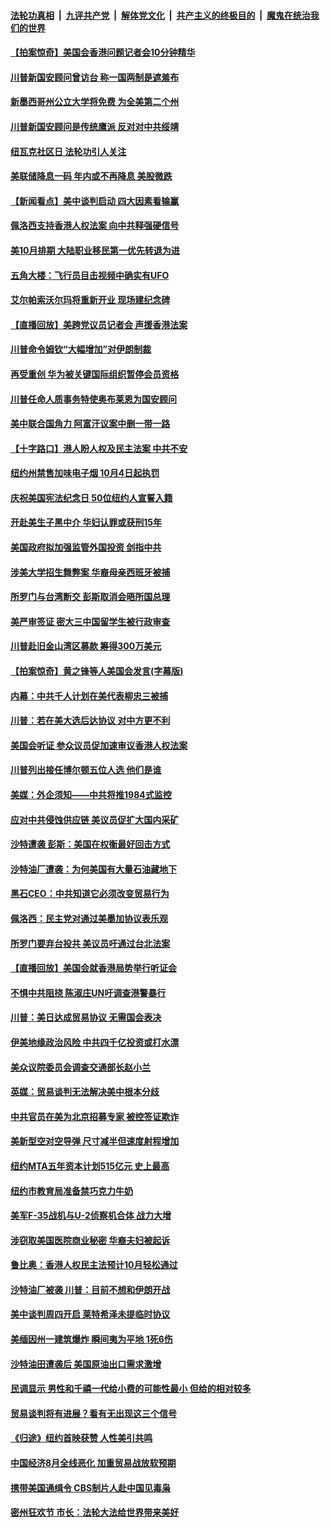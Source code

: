 ####  [法轮功真相](../../../../basic/blob/master/README.md?t=09190513) &nbsp;|&nbsp; [九评共产党](../../../../9ping.md/blob/master/README.md?t=09190513) &nbsp;|&nbsp; [解体党文化](../../../../jtdwh.md/blob/master/README.md?t=09190513)  &nbsp;|&nbsp; [共产主义的终极目的](../../../../gczydzjmd.md/blob/master/README.md?t=09190513) &nbsp;|&nbsp; [魔鬼在统治我们的世界](../../../../mgztzwmdsj.md/blob/master/README.md?t=09190513) 

#### [【拍案惊奇】美国会香港问题记者会10分钟精华](../pages/nsc412/n11531209.md?t=09190513) 

#### [川普新国安顾问曾访台 称一国两制是遮羞布](../pages/nsc412/n11531031.md?t=09190513) 

#### [新墨西哥州公立大学将免费 为全美第二个州](../pages/nsc412/n11530989.md?t=09190513) 

#### [川普新国安顾问是传统鹰派 反对对中共绥靖](../pages/nsc412/n11530608.md?t=09190513) 

#### [纽瓦克社区日 法轮功引人关注](../pages/nsc412/n11530852.md?t=09190513) 

#### [美联储降息一码 年内或不再降息 美股微跌](../pages/nsc412/n11530732.md?t=09190513) 

#### [【新闻看点】美中谈判启动 四大因素看输赢](../pages/nsc412/n11530577.md?t=09190513) 

#### [佩洛西支持香港人权法案 向中共释强硬信号](../pages/nsc412/n11530716.md?t=09190513) 

#### [美10月排期 大陆职业移民第一优先转退为进](../pages/nsc412/n11530300.md?t=09190513) 

#### [五角大楼：飞行员目击视频中确实有UFO](../pages/nsc412/n11530329.md?t=09190513) 

#### [艾尔帕索沃尔玛将重新开业 现场建纪念碑](../pages/nsc412/n11530359.md?t=09190513) 

#### [【直播回放】美跨党议员记者会 声援香港法案](../pages/nsc412/n11530318.md?t=09190513) 

#### [川普命令姆钦“大幅增加”对伊朗制裁](../pages/nsc412/n11530051.md?t=09190513) 

#### [再受重创 华为被关键国际组织暂停会员资格](../pages/nsc412/n11530164.md?t=09190513) 

#### [川普任命人质事务特使奥布莱恩为国安顾问](../pages/nsc412/n11530120.md?t=09190513) 

#### [美中联合国角力 阿富汗议案中删一带一路](../pages/nsc412/n11530105.md?t=09190513) 

#### [【十字路口】港人盼人权及民主法案 中共不安](../pages/nsc412/n11528700.md?t=09190513) 

#### [纽约州禁售加味电子烟 10月4日起执罚](../pages/nsc412/n11528906.md?t=09190513) 

#### [庆祝美国宪法纪念日 50位纽约人宣誓入籍](../pages/nsc412/n11528921.md?t=09190513) 

#### [开赴美生子黑中介 华妇认罪或获刑15年](../pages/nsc412/n11529520.md?t=09190513) 

#### [美国政府拟加强监管外国投资 剑指中共](../pages/nsc412/n11529435.md?t=09190513) 

#### [涉美大学招生舞弊案 华裔母亲西班牙被捕](../pages/nsc412/n11529395.md?t=09190513) 

#### [所罗门与台湾断交 彭斯取消会晤所国总理](../pages/nsc412/n11529375.md?t=09190513) 

#### [美严审签证 密大三中国留学生被行政审查](../pages/nsc412/n11528849.md?t=09190513) 

#### [川普赴旧金山湾区募款 筹得300万美元](../pages/nsc412/n11529014.md?t=09190513) 

#### [【拍案惊奇】黄之锋等人美国会发言(字幕版)](../pages/nsc412/n11528603.md?t=09190513) 

#### [内幕：中共千人计划在美代表柳忠三被捕](../pages/nsc412/n11528794.md?t=09190513) 

#### [川普：若在美大选后达协议 对中方更不利](../pages/nsc412/n11528423.md?t=09190513) 

#### [美国会听证 参众议员促加速审议香港人权法案](../pages/nsc412/n11528497.md?t=09190513) 

#### [川普列出接任博尔顿五位人选 他们是谁](../pages/nsc412/n11528232.md?t=09190513) 

#### [美媒：外企须知——中共将推1984式监控](../pages/nsc412/n11528327.md?t=09190513) 

#### [应对中共侵蚀供应链 美议员促扩大国内采矿](../pages/nsc412/n11528320.md?t=09190513) 

#### [沙特遭袭 彭斯：美国在权衡最好回击方式](../pages/nsc412/n11528147.md?t=09190513) 

#### [沙特油厂遭袭：为何美国有大量石油藏地下](../pages/nsc412/n11528061.md?t=09190513) 

#### [黑石CEO：中共知道它必须改变贸易行为](../pages/nsc412/n11528104.md?t=09190513) 

#### [佩洛西：民主党对通过美墨加协议表乐观](../pages/nsc412/n11527937.md?t=09190513) 

#### [所罗门要弃台投共 美议员吁通过台北法案](../pages/nsc412/n11528044.md?t=09190513) 

#### [【直播回放】美国会就香港局势举行听证会](../pages/nsc412/n11525928.md?t=09190513) 

#### [不惧中共阻挠 陈淑庄UN吁调查港警暴行](../pages/nsc412/n11528003.md?t=09190513) 

#### [川普：美日达成贸易协议 无需国会表决](../pages/nsc412/n11527734.md?t=09190513) 

#### [伊美地缘政治风险 中共四千亿投资或打水漂](../pages/nsc412/n11527587.md?t=09190513) 

#### [美众议院委员会调查交通部长赵小兰](../pages/nsc412/n11527828.md?t=09190513) 

#### [英媒：贸易谈判无法解决美中根本分歧](../pages/nsc412/n11527167.md?t=09190513) 

#### [中共官员在美为北京招募专家 被控签证欺诈](../pages/nsc412/n11527206.md?t=09190513) 

#### [美新型空对空导弹 尺寸减半但速度射程增加](../pages/nsc412/n11527174.md?t=09190513) 

#### [纽约MTA五年资本计划515亿元 史上最高](../pages/nsc412/n11526663.md?t=09190513) 

#### [纽约市教育局准备禁巧克力牛奶](../pages/nsc412/n11526670.md?t=09190513) 

#### [美军F-35战机与U-2侦察机合体 战力大增](../pages/nsc412/n11527039.md?t=09190513) 

#### [涉窃取美国医院商业秘密 华裔夫妇被起诉](../pages/nsc412/n11526963.md?t=09190513) 

#### [鲁比奥：香港人权民主法预计10月轻松通过](../pages/nsc412/n11526785.md?t=09190513) 

#### [沙特油厂被袭 川普：目前不想和伊朗开战](../pages/nsc412/n11526190.md?t=09190513) 

#### [美中谈判周四开启 莱特希泽未提临时协议](../pages/nsc412/n11526016.md?t=09190513) 

#### [美缅因州一建筑爆炸 瞬间夷为平地 1死6伤](../pages/nsc412/n11526164.md?t=09190513) 

#### [沙特油田遭袭后 美国原油出口需求激增](../pages/nsc412/n11525988.md?t=09190513) 

#### [民调显示   男性和千禧一代给小费的可能性最小   但给的相对较多](../pages/nsc412/n11526168.md?t=09190513) 

#### [贸易谈判将有进展？看有无出现这三个信号](../pages/nsc412/n11525463.md?t=09190513) 

#### [《归途》纽约首映获赞 人性美引共鸣](../pages/nsc412/n11524386.md?t=09190513) 

#### [中国经济8月全线恶化 加重贸易战放软预期](../pages/nsc412/n11525597.md?t=09190513) 

#### [携带美国通缉令 CBS制片人赴中国见毒枭](../pages/nsc412/n11524381.md?t=09190513) 

#### [密州狂欢节 市长：法轮大法给世界带来美好](../pages/nsc412/n11525726.md?t=09190513) 


